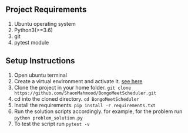 ## Project Requirements

1. Ubuntu operating system
2. Python3(>=3.6)
3. git 
4. pytest module

 

## Setup Instructions
1. Open ubuntu terminal
1. Create a virtual environment and activate it.  [see here](https://docs.python.org/3/tutorial/venv.html)
2. Clone the project in your home folder. 
`git clone https://github.com/ShaonMahmood/BongoMeetScheduler.git`
3. cd into the cloned directory. `cd BongoMeetScheduler`
4. Install the requirements. `pip install -r requirements.txt`
5. Run the solution scripts accordingly. for example, for the problem run
`python problem_solution.py`
6. To test the script run `pytest -v`

